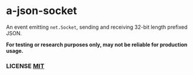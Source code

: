 # a-json-socket
An event emitting `net.Socket`, sending and receiving 32-bit length prefixed JSON.

**For testing or research purposes only,  may not be reliable for production usage.**


### LICENSE [MIT](LICENSE)
